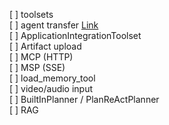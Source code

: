 [ ] toolsets  
[ ] agent transfer [Link](https://github.com/google/adk-docs/blob/main/examples/python/snippets/tools/overview/customer_support_agent.py)  
[ ] ApplicationIntegrationToolset  
[ ] Artifact upload  
[ ] MCP (HTTP)  
[ ] MSP (SSE)  
[ ] load_memory_tool  
[ ] video/audio input  
[ ] BuiltInPlanner / PlanReActPlanner  
[ ] RAG

